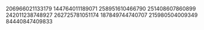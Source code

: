 206966021133179
144764011189071
258951610466790
251408607860899
242011238748927
262725781051174
187849744740707
215980504009349
84440847409833
